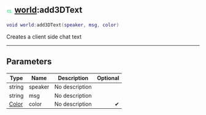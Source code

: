 ## ![client](../../.gitbook/assets/client.png) [world](world):add3DText

```lua
void world:add3DText(speaker, msg, color)
```

Creates a client side chat text

------
## Parameters

| Type   | Name | Description | Optional |
| ------ | ---- | ----------- | -------: |
| string | speaker | No description |  |
| string | msg | No description |  |
| [Color](color) | color | No description | ✔ |


